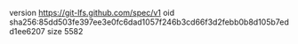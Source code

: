 version https://git-lfs.github.com/spec/v1
oid sha256:85dd503fe397ee3e0fc6dad1057f246b3cd66f3d2febb0b8d105b7edd1ee6207
size 5582
